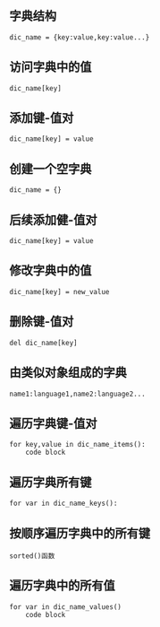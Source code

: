 ## 字典结构
    dic_name = {key:value,key:value...}

## 访问字典中的值
    dic_name[key]

## 添加键-值对
    dic_name[key] = value

## 创建一个空字典
    dic_name = {}
## 后续添加健-值对
    dic_name[key] = value
## 修改字典中的值
    dic_name[key] = new_value

## 删除键-值对
    del dic_name[key]
## 由类似对象组成的字典
    name1:language1,name2:language2...

## 遍历字典键-值对
    for key,value in dic_name_items():
        code block
## 遍历字典所有键
    for var in dic_name_keys():
## 按顺序遍历字典中的所有键
    sorted()函数
## 遍历字典中的所有值
    for var in dic_name_values()
        code block